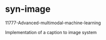 # syn-image
11777-Advanced-multimodal-machine-learning

Implementation of a caption to image system
